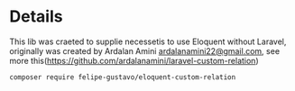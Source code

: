 # Details

This lib was craeted to supplie necessetis to use Eloquent without Laravel, originally was created by Ardalan Amini <ardalanamini22@gmail.com>, see more this(https://github.com/ardalanamini/laravel-custom-relation)

```shell
composer require felipe-gustavo/eloquent-custom-relation
```